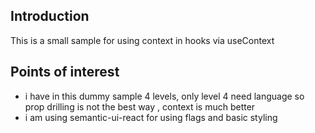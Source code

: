 <h2>Introduction</h2>
This is a small sample for using context in hooks via useContext

<h2>Points of interest</h2>
<ul>
<li>i have in this dummy sample 4 levels, only level 4 need language so prop drilling is not the best way , context is much better</li>
<li>i am using semantic-ui-react for using flags and basic styling</li>
</ul>